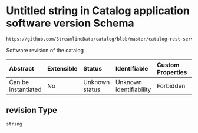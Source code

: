 # Untitled string in Catalog application software version Schema

```txt
https://github.com/StreamlineData/catalog/blob/master/catalog-rest-service/src/main/resources/json/schema/api/catalogVersion.json#/properties/revision
```

Software revision of the catalog

| Abstract            | Extensible | Status         | Identifiable            | Custom Properties | Additional Properties | Access Restrictions | Defined In                                                                    |
| :------------------ | :--------- | :------------- | :---------------------- | :---------------- | :-------------------- | :------------------ | :---------------------------------------------------------------------------- |
| Can be instantiated | No         | Unknown status | Unknown identifiability | Forbidden         | Allowed               | none                | [catalogVersion.json*](../out/api/catalogVersion.json "open original schema") |

## revision Type

`string`
